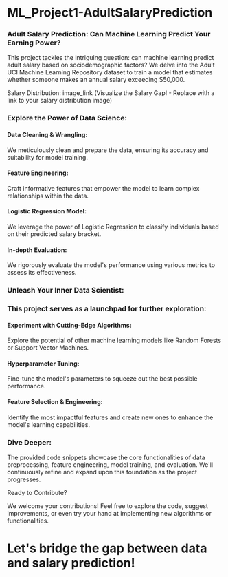 # ML_Project1-AdultSalaryPrediction

### Adult Salary Prediction: Can Machine Learning Predict Your Earning Power?
This project tackles the intriguing question: can machine learning predict adult salary based on sociodemographic factors? We delve into the Adult UCI Machine Learning Repository dataset to train a model that estimates whether someone makes an annual salary exceeding $50,000.

Salary Distribution: image_link (Visualize the Salary Gap! - Replace with a link to your salary distribution image)

### Explore the Power of Data Science:

#### Data Cleaning & Wrangling: 
We meticulously clean and prepare the data, ensuring its accuracy and suitability for model training.

#### Feature Engineering: 
Craft informative features that empower the model to learn complex relationships within the data.

#### Logistic Regression Model: 
We leverage the power of Logistic Regression to classify individuals based on their predicted salary bracket.

#### In-depth Evaluation: 
We rigorously evaluate the model's performance using various metrics to assess its effectiveness.


### Unleash Your Inner Data Scientist:

### This project serves as a launchpad for further exploration:

#### Experiment with Cutting-Edge Algorithms: 
Explore the potential of other machine learning models like Random Forests or Support Vector Machines.
#### Hyperparameter Tuning: 
Fine-tune the model's parameters to squeeze out the best possible performance.
#### Feature Selection & Engineering: 
Identify the most impactful features and create new ones to enhance the model's learning capabilities.

### Dive Deeper:

The provided code snippets showcase the core functionalities of data preprocessing, feature engineering, model training, and evaluation. We'll continuously refine and expand upon this foundation as the project progresses.

Ready to Contribute?

We welcome your contributions! Feel free to explore the code, suggest improvements, or even try your hand at implementing new algorithms or functionalities.

# Let's bridge the gap between data and salary prediction!
